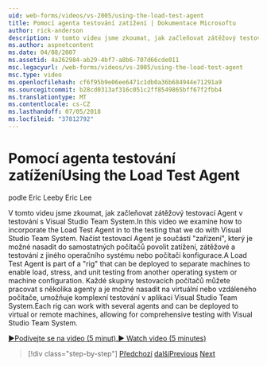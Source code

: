 ```yaml
---
uid: web-forms/videos/vs-2005/using-the-load-test-agent
title: Pomocí agenta testování zatížení | Dokumentace Microsoftu
author: rick-anderson
description: V tomto videu jsme zkoumat, jak začleňovat zátěžový testovací Agent v testování s Visual Studio Team System. Zátěžový testovací Agent je součástí '...
ms.author: aspnetcontent
ms.date: 04/08/2007
ms.assetid: 4a262984-ab29-4bf7-a8b6-707d66cde011
msc.legacyurl: /web-forms/videos/vs-2005/using-the-load-test-agent
msc.type: video
ms.openlocfilehash: cf6f95b9e06ee6471c1db0a36b684944e71291a9
ms.sourcegitcommit: b28cd0313af316c051c2ff8549865bff67f2fbb4
ms.translationtype: MT
ms.contentlocale: cs-CZ
ms.lasthandoff: 07/05/2018
ms.locfileid: "37812792"
---
```

<a name="using-the-load-test-agent"></a><span data-ttu-id="ca5fd-104">Pomocí agenta testování zatížení</span><span class="sxs-lookup"><span data-stu-id="ca5fd-104">Using the Load Test Agent</span></span>
====================
<span data-ttu-id="ca5fd-105">podle Eric Lee</span><span class="sxs-lookup"><span data-stu-id="ca5fd-105">by Eric Lee</span></span>

<span data-ttu-id="ca5fd-106">V tomto videu jsme zkoumat, jak začleňovat zátěžový testovací Agent v testování s Visual Studio Team System.</span><span class="sxs-lookup"><span data-stu-id="ca5fd-106">In this video we examine how to incorporate the Load Test Agent in to the testing that we do with Visual Studio Team System.</span></span> <span data-ttu-id="ca5fd-107">Načíst testovací Agent je součástí "zařízení", který je možné nasadit do samostatných počítačů povolit zatížení, zátěžové a testování z jiného operačního systému nebo počítači konfigurace.</span><span class="sxs-lookup"><span data-stu-id="ca5fd-107">A Load Test Agent is part of a "rig" that can be deployed to separate machines to enable load, stress, and unit testing from another operating system or machine configuration.</span></span> <span data-ttu-id="ca5fd-108">Každé skupiny testovacích počítačů můžete pracovat s několika agenty a je možné nasadit na virtuální nebo vzdáleného počítače, umožňuje komplexní testování v aplikaci Visual Studio Team System.</span><span class="sxs-lookup"><span data-stu-id="ca5fd-108">Each rig can work with several agents and can be deployed to virtual or remote machines, allowing for comprehensive testing with Visual Studio Team System.</span></span>

[<span data-ttu-id="ca5fd-109">&#9654;Podívejte se na video (5 minut).</span><span class="sxs-lookup"><span data-stu-id="ca5fd-109">&#9654; Watch video (5 minutes)</span></span>](https://channel9.msdn.com/Blogs/ASP-NET-Site-Videos/using-the-load-test-agent)

> [!div class="step-by-step"]
> <span data-ttu-id="ca5fd-110">[Předchozí](the-effects-of-caching.md)
> [další](the-effects-of-viewstate.md)</span><span class="sxs-lookup"><span data-stu-id="ca5fd-110">[Previous](the-effects-of-caching.md)
[Next](the-effects-of-viewstate.md)</span></span>
